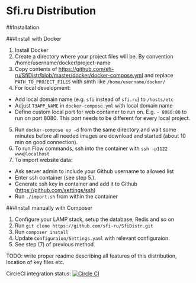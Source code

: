 Sfi.ru Distribution
========

##Installation

###Install with Docker

1. Install Docker
2. Create a directory where your project files will be. By convention /home/username/docker/project-name
3. Copy contents of https://github.com/sfi-ru/SfiDistr/blob/master/docker/docker-compose.yml and replace `PATH_TO_PROJECT_FILES` with smth like `/home/username/docker/`
4. For local development:
  * Add local domain name (e.g. `sfi` instead of `sfi.ru`) to `/hosts/etc`
  * Adjust `T3APP_NAME` in `docker-compose.yml` with local domain name
  * Define custom local port for web container to run on. E.g. `- 8080:80` to run on port 8080. This port needs to be different for every local project.
5. Run `docker-compose up -d` from the same directory and wait some minutes before all needed images are download and started (about 10 min on good connection).
6. To run Flow commands, ssh into the container with `ssh -p1122 www@localhost`
7. To import website data:
  * Ask server admin to include your Github username to allowed list
  * Enter ssh container (see step 5.).
  * Generate ssh key in container and add it to Github (https://github.com/settings/ssh)
  * Run `./import.sh` from within the container

###Install manually with Composer

1. Configure your LAMP stack, setup the database, Redis and so on
2. Run `git clone https://github.com/sfi-ru/SfiDistr.git`
3. Run `composer install` 
4. Update `Configuraion/Settings.yaml` with relevant configuraion.
5. See step (7) of previous method.

TODO: write proper readme describing all features of this distribution, location of key files etc.

CircleCI integration status:
[![Circle CI](https://circleci.com/gh/sfi-ru/SfiDistr/tree/master.svg?style=svg)](https://circleci.com/gh/sfi-ru/SfiDistr/tree/master)

